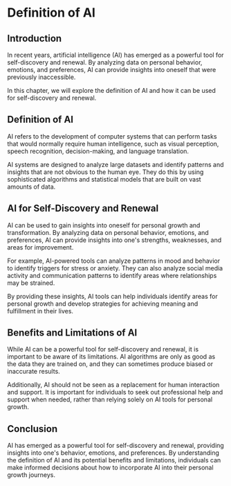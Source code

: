 Definition of AI
============================================================================

Introduction
------------

In recent years, artificial intelligence (AI) has emerged as a powerful tool for self-discovery and renewal. By analyzing data on personal behavior, emotions, and preferences, AI can provide insights into oneself that were previously inaccessible.

In this chapter, we will explore the definition of AI and how it can be used for self-discovery and renewal.

Definition of AI
----------------

AI refers to the development of computer systems that can perform tasks that would normally require human intelligence, such as visual perception, speech recognition, decision-making, and language translation.

AI systems are designed to analyze large datasets and identify patterns and insights that are not obvious to the human eye. They do this by using sophisticated algorithms and statistical models that are built on vast amounts of data.

AI for Self-Discovery and Renewal
---------------------------------

AI can be used to gain insights into oneself for personal growth and transformation. By analyzing data on personal behavior, emotions, and preferences, AI can provide insights into one's strengths, weaknesses, and areas for improvement.

For example, AI-powered tools can analyze patterns in mood and behavior to identify triggers for stress or anxiety. They can also analyze social media activity and communication patterns to identify areas where relationships may be strained.

By providing these insights, AI tools can help individuals identify areas for personal growth and develop strategies for achieving meaning and fulfillment in their lives.

Benefits and Limitations of AI
------------------------------

While AI can be a powerful tool for self-discovery and renewal, it is important to be aware of its limitations. AI algorithms are only as good as the data they are trained on, and they can sometimes produce biased or inaccurate results.

Additionally, AI should not be seen as a replacement for human interaction and support. It is important for individuals to seek out professional help and support when needed, rather than relying solely on AI tools for personal growth.

Conclusion
----------

AI has emerged as a powerful tool for self-discovery and renewal, providing insights into one's behavior, emotions, and preferences. By understanding the definition of AI and its potential benefits and limitations, individuals can make informed decisions about how to incorporate AI into their personal growth journeys.
